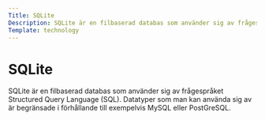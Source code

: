 ```yaml
---
Title: SQLite
Description: SQLite är en filbaserad databas som använder sig av frågespråket Structured Query Language (SQL).
Template: technology
---
```


# SQLite

SQLite är en filbaserad databas som använder sig av frågespråket Structured Query Language (SQL). Datatyper som man kan använda sig av är begränsade i förhållande till exempelvis MySQL eller PostGreSQL.
